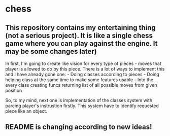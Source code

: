 # chess
This repository contains my entertaining thing (not a serious project).
It is like a single chess game where you can play against the engine. It may be some changes later)
-

In first, I'm going to create like vision for every type of pieces - moves that player is allowed to do by this piece.
There is a lot of ways to implement this and I have already gone one:
        - Doing classes according to pieces
        - Doing helping class at the same time to make some features usable
        - Into the every class creating funcs returning list of all possible moves from given position

So, to my mind, next one is implementation of the classes system with parcing player's instrustion firstly. This system have to identify requested piece like an object.

README is changing according to new ideas!
-
